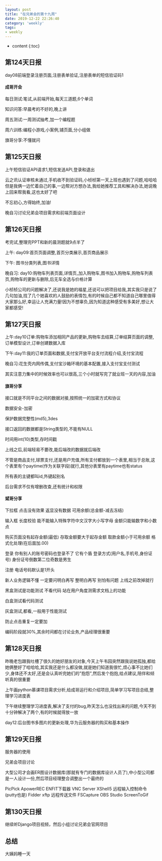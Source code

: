 ```yaml
---
layout: post
title: "在兄弟会的第十九周"
date: 2019-12-22 22:26:40
category: 'weekly'
tags:
- weekly
---
```

* content
{:toc}














## 第124天日报

day08前端登录注册页面,注册表单验证,注册表单的短信验证码1

#### 成哥开会

每日测试:笔试,从前端开始,每天三道题,6个单词

知识问答:早晨考的不好的,晚上讲

周五测试:一周测试抽考,加一个编程题

周六训练:编程小游戏,小案例,铺页面,分小组做

旗哥分享:不懂就问


## 第125天日报

上午短信验证API请求1,短信发送API,登录和退出

云之讯认证审核未通过,手机收不到验证码,小桢桢第一天上班也遇到了问题,哈哈哈但是我俩一边忙着自己的事,一边帮对方想办法,我给她推荐工具和解决办法,她说晚上回来帮我看,这也太好了吧

不忘初心,方得始终,加油!

晚自习讨论兄弟会项目需求和前端页面设计

## 第126天日报

考完试,整理完PPT和新的晨测题就9点半了

上午: day09:首页页面调整,首页分类展示,首页商品展示

下午: 图书分类列表,图书详情

晚自习: day10:购物车列表页面,详情页_加入购物车,图书加入购物车,购物车列表页,购物车的更新与删除,后无车全选与价格计算

小桢桢公司的问题解决了,还说我是她的福星,还说可以把项目给我,其实我只是说了几句加油,找了几个她喜欢的人鼓励的表情包,有的时候自己都不知道自己哪里值得大家那么好,幸运让人充满力量!因为不想辜负,因为知道这种感受有多美好,想让大家都感受!

## 第127天日报

上午:day10订单:购物车添加相同产品的更新,购物车去结算,订单结算页面的调整,订单模型设计,订单创建数据入库

下午:day11:我的订单页面和数据,支付宝开放平台支付流程介绍,支付宝流程

晚自习:花生壳内网传偶,支付宝沙箱环境的基本配置,接入支付宝支付测试

其实注意力集中的时候效率也可以很高,三个小时就写完了就业班一天的内容,加油

#### 旗哥分享
接口就是不同平台之间的数据对接,按照统一的加密方式和协议

数据安全-加密

保护数据完整性(md5),3des

接口返回的数据都是String类型的,不能有NULL

时间用int(10)类型,存时间戳

上线之后,前端轻易不要改,能后端改的数据就后端改

不管是商品支付,球票支付,还是用户充值,所有支付都放到一个表里,相当于总账,这个表里有个paytime(作为关联字段)就行,其他分表里有paytime也有status

所有表的主键都叫id,外键起别名

后台需求不仅有增删改查,还有统计和权限

#### 斌哥分享
下拉框 点击没有效果 返显没有数据 可用余额(总金额-减去冻结)

输入框 长度校验 能不能输入特殊字符中文汉字大小写字母 金额只能输数字和小数点

购买页面没有起存金额(最低) 存取金额要大于起存金额 取款金额小于可用余额 格式化处理(在后面加.00)
 
登录 你有别人的账号密码也登录不了 它有个盾 登录方式(用户名,手机号,身份证号) 身份证号倒数第二位奇数是男生

注册 电话号码默认是1开头

新人业务逻辑不懂 一定要问明白再写 整明白再写 别怕有问题 上线之前改掉就行

黑盒测试是功能测试 不看代码 站在用户角度测需求文档上的功能

白盒测试看代码测试

灰盒测试,都看,一般用于性能测试

防止点击重复一定要加

编码阶段就30%,其余时间都在讨论业务,产品经理很重要


## 第128天日报
昨晚老包跟我吐槽了很久的她好朋友的对象,今天上午韦园突然跟我说她孤独,都给她俩整好了哈哈哈,其实我还是什么都没做,就是她们知道我很忙,烦心事不比她们少,身体还不太好,还是会认真听完她们的"抱怨",然后发个抱抱,给点建议,陪伴和倾听真的很重要

上午画python慕课项目需求分析,给成哥运行和介绍项目,简单学习写项目总结,整理学习进度表

下午继续整理学习进度表,解决了支付的bug,昨天怎么也没找出来的问题,今天不到十分钟解决了两个,有的时候就得放一放

day12:后台图书多图片的更新处理,华为云服务器的购买和基本操作


## 第129天日报
服务器的使用

兄弟会项目讨论

大型公司才会画ER图设计数据库(那就有专门的数据库设计人员了),中小型公司都是一人设计一份,然后项目经理整合调整出一个最终的

PicPick
ApowerREC
ENFIT下载器
VNC Server
XShell5 远程输入控制命令(putty也是)
Fidder
xftp 远程传送文件
FSCapture
OBS Studio
ScreenToGif

## 第130天日报
继续听Django项目视频，然后小组讨论兄弟会官网项目


## 总结
大姨妈睡一天





